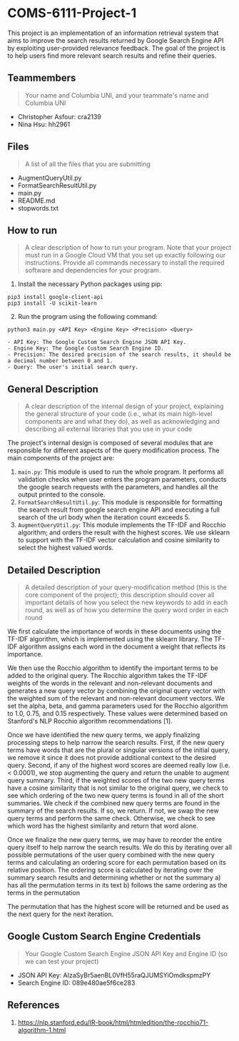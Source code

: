 # COMS-6111-Project-1

This project is an implementation of an information retrieval system that aims to improve the search results returned by Google Search Engine API by exploiting user-provided relevance feedback. The goal of the project is to help users find more relevant search results and refine their queries.

## Teammembers
> Your name and Columbia UNI, and your teammate's name and Columbia UNI

- Christopher Asfour: cra2139
- Nina Hsu: hh2961

## Files
> A list of all the files that you are submitting

- AugmentQueryUtil.py
- FormatSearchResultUtil.py
- main.py
- README.md
- stopwords.txt

## How to run
> A clear description of how to run your program. Note that your project must run in a Google Cloud VM that you set up exactly following our instructions. Provide all commands necessary to install the required software and dependencies for your program.

1. Install the necessary Python packages using pip:
```
pip3 install google-client-api
pip3 install -U scikit-learn
```
2. Run the program using the following command:
```
python3 main.py <API Key> <Engine Key> <Precision> <Query>
```
    - API Key: The Google Custom Search Engine JSON API Key.
    - Engine Key: The Google Custom Search Engine ID.
    - Precision: The desired precision of the search results, it should be a decimal number between 0 and 1.
    - Query: The user's initial search query.

## General Description
> A clear description of the internal design of your project, explaining the general structure of your code (i.e., what its main high-level components are and what they do), as well as acknowledging and describing all external libraries that you use in your code

The project's internal design is composed of several modules that are responsible for different aspects of the query modification process. The main components of the project are:

1. `main.py`: This module is used to run the whole program. It performs all validation checks when user enters the program parameters, conducts the google search requests with the parameters, and handles all the output printed to the console. 
2. `FormatSearchResultUtil.py`: This module is responsible for formatting the search result from google search engine API and executing a full search of the url body when the iteration count exceeds 5. 
3. `AugmentQueryUtil.py`: This module implements the TF-IDF and Rocchio algorithm; and orders the result with the highest scores. We use sklearn to support with the TF-IDF vector calculation and cosine similarity to select the highest valued words.

## Detailed Description
> A detailed description of your query-modification method (this is the core component of the project); this description should cover all important details of how you select the new keywords to add in each round, as well as of how you determine the query word order in each round

We first calculate the importance of words in these documents using the TF-IDF algorithm, which is implemented using the sklearn library. The TF-IDF algorithm assigns each word in the document a weight that reflects its importance.

We then use the Rocchio algorithm to identify the important terms to be added to the original query. The Rocchio algorithm takes the TF-IDF weights of the words in the relevant and non-relevant documents and generates a new query vector by combining the original query vector with the weighted sum of the relevant and non-relevant document vectors. We set the alpha, beta, and gamma parameters used for the Rocchio algorithm to 1.0, 0.75, and 0.15 respectively. These values were determined based on Stanford's NLP Rocchio algorithm recommendations [1].  

Once we have identified the new query terms, we apply finalizing processing steps to help narrow the search results.
First, if the new query terms have words that are the plural or singular versions of the initial query, we remove it since it does not provide additional context to the desired query.
Second, if any of the highest word scores are deemed really low (i.e. < 0.0001), we stop augmenting the query and return the unable
to augment query summary.
Third, if the weighted scores of the two new query terms have a cosine similarity that is not similar to the original query, we check to see which ordering
of the two new query terms is found in all of the short summaries. We check if the combined new query terms are found in the summary of the search results. If so, we return. If not, we swap the new query terms and perform the same check. 
Otherwise, we check to see which word has the highest similarity and return that word alone. 

Once we finalize the new query terms, we may have to reorder the entire query itself to help narrow the search results. 
We do this by iterating over all possible permutations of the user query combined with the new query terms and calculating an ordering score for each permutation based
on its relative position. 
The ordering score is calculated by iterating over the summary search results and determining whether or not the summary
    a) has all the permutation terms in its text
    b) follows the same ordering as the terms in the permutation

The permutation that has the highest score will be returned and be used as the next query for the next iteration. 


## Google Custom Search Engine Credentials
> Your Google Custom Search Engine JSON API Key and Engine ID (so we can test your project)

- JSON API Key: AIzaSyBr5aenBL0VfH55raQJUMSYiOmdkspmzPY
- Search Engine ID: 089e480ae5f6ce283


## References
1. https://nlp.stanford.edu/IR-book/html/htmledition/the-rocchio71-algorithm-1.html

